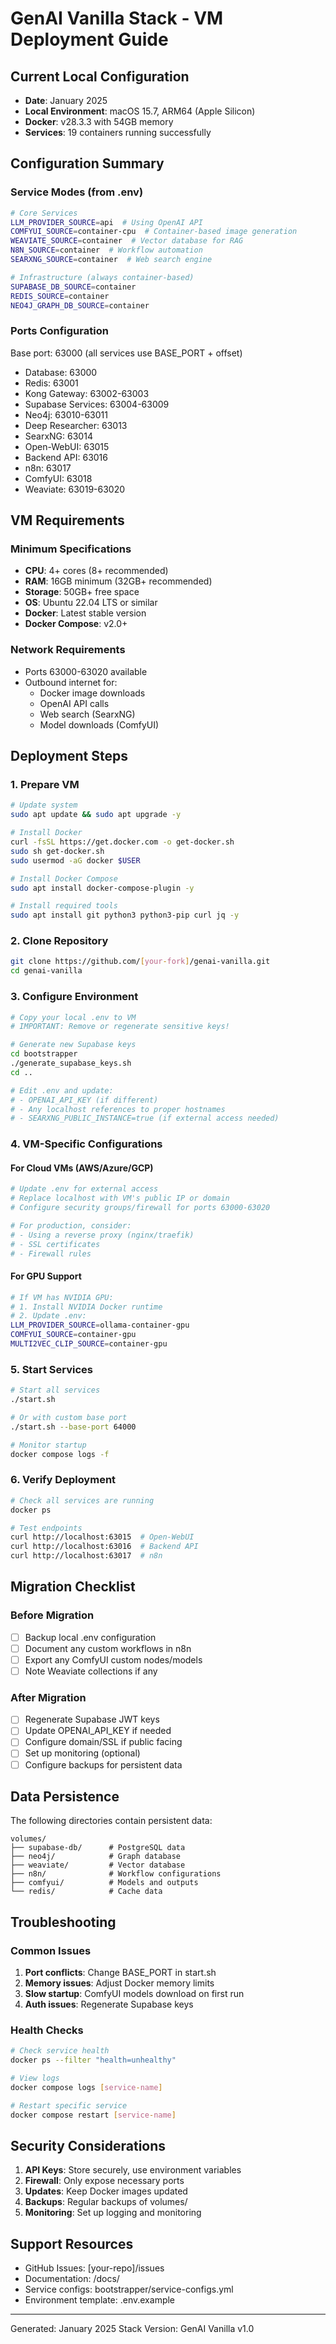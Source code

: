 # GenAI Vanilla Stack - VM Deployment Guide

## Current Local Configuration
- **Date**: January 2025
- **Local Environment**: macOS 15.7, ARM64 (Apple Silicon)
- **Docker**: v28.3.3 with 54GB memory
- **Services**: 19 containers running successfully

## Configuration Summary

### Service Modes (from .env)
```bash
# Core Services
LLM_PROVIDER_SOURCE=api  # Using OpenAI API
COMFYUI_SOURCE=container-cpu  # Container-based image generation
WEAVIATE_SOURCE=container  # Vector database for RAG
N8N_SOURCE=container  # Workflow automation
SEARXNG_SOURCE=container  # Web search engine

# Infrastructure (always container-based)
SUPABASE_DB_SOURCE=container
REDIS_SOURCE=container
NEO4J_GRAPH_DB_SOURCE=container
```

### Ports Configuration
Base port: 63000 (all services use BASE_PORT + offset)
- Database: 63000
- Redis: 63001
- Kong Gateway: 63002-63003
- Supabase Services: 63004-63009
- Neo4j: 63010-63011
- Deep Researcher: 63013
- SearxNG: 63014
- Open-WebUI: 63015
- Backend API: 63016
- n8n: 63017
- ComfyUI: 63018
- Weaviate: 63019-63020

## VM Requirements

### Minimum Specifications
- **CPU**: 4+ cores (8+ recommended)
- **RAM**: 16GB minimum (32GB+ recommended)
- **Storage**: 50GB+ free space
- **OS**: Ubuntu 22.04 LTS or similar
- **Docker**: Latest stable version
- **Docker Compose**: v2.0+

### Network Requirements
- Ports 63000-63020 available
- Outbound internet for:
  - Docker image downloads
  - OpenAI API calls
  - Web search (SearxNG)
  - Model downloads (ComfyUI)

## Deployment Steps

### 1. Prepare VM
```bash
# Update system
sudo apt update && sudo apt upgrade -y

# Install Docker
curl -fsSL https://get.docker.com -o get-docker.sh
sudo sh get-docker.sh
sudo usermod -aG docker $USER

# Install Docker Compose
sudo apt install docker-compose-plugin -y

# Install required tools
sudo apt install git python3 python3-pip curl jq -y
```

### 2. Clone Repository
```bash
git clone https://github.com/[your-fork]/genai-vanilla.git
cd genai-vanilla
```

### 3. Configure Environment
```bash
# Copy your local .env to VM
# IMPORTANT: Remove or regenerate sensitive keys!

# Generate new Supabase keys
cd bootstrapper
./generate_supabase_keys.sh
cd ..

# Edit .env and update:
# - OPENAI_API_KEY (if different)
# - Any localhost references to proper hostnames
# - SEARXNG_PUBLIC_INSTANCE=true (if external access needed)
```

### 4. VM-Specific Configurations

#### For Cloud VMs (AWS/Azure/GCP)
```bash
# Update .env for external access
# Replace localhost with VM's public IP or domain
# Configure security groups/firewall for ports 63000-63020

# For production, consider:
# - Using a reverse proxy (nginx/traefik)
# - SSL certificates
# - Firewall rules
```

#### For GPU Support
```bash
# If VM has NVIDIA GPU:
# 1. Install NVIDIA Docker runtime
# 2. Update .env:
LLM_PROVIDER_SOURCE=ollama-container-gpu
COMFYUI_SOURCE=container-gpu
MULTI2VEC_CLIP_SOURCE=container-gpu
```

### 5. Start Services
```bash
# Start all services
./start.sh

# Or with custom base port
./start.sh --base-port 64000

# Monitor startup
docker compose logs -f
```

### 6. Verify Deployment
```bash
# Check all services are running
docker ps

# Test endpoints
curl http://localhost:63015  # Open-WebUI
curl http://localhost:63016  # Backend API
curl http://localhost:63017  # n8n
```

## Migration Checklist

### Before Migration
- [ ] Backup local .env configuration
- [ ] Document any custom workflows in n8n
- [ ] Export any ComfyUI custom nodes/models
- [ ] Note Weaviate collections if any

### After Migration
- [ ] Regenerate Supabase JWT keys
- [ ] Update OPENAI_API_KEY if needed
- [ ] Configure domain/SSL if public facing
- [ ] Set up monitoring (optional)
- [ ] Configure backups for persistent data

## Data Persistence

The following directories contain persistent data:
```
volumes/
├── supabase-db/      # PostgreSQL data
├── neo4j/            # Graph database
├── weaviate/         # Vector database
├── n8n/              # Workflow configurations
├── comfyui/          # Models and outputs
└── redis/            # Cache data
```

## Troubleshooting

### Common Issues
1. **Port conflicts**: Change BASE_PORT in start.sh
2. **Memory issues**: Adjust Docker memory limits
3. **Slow startup**: ComfyUI models download on first run
4. **Auth issues**: Regenerate Supabase keys

### Health Checks
```bash
# Check service health
docker ps --filter "health=unhealthy"

# View logs
docker compose logs [service-name]

# Restart specific service
docker compose restart [service-name]
```

## Security Considerations

1. **API Keys**: Store securely, use environment variables
2. **Firewall**: Only expose necessary ports
3. **Updates**: Keep Docker images updated
4. **Backups**: Regular backups of volumes/
5. **Monitoring**: Set up logging and monitoring

## Support Resources

- GitHub Issues: [your-repo]/issues
- Documentation: /docs/
- Service configs: bootstrapper/service-configs.yml
- Environment template: .env.example

---
Generated: January 2025
Stack Version: GenAI Vanilla v1.0
